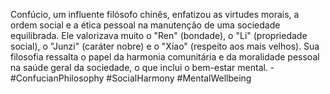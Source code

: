Confúcio, um influente filósofo chinês, enfatizou as virtudes morais, a ordem social e a ética pessoal na manutenção de uma sociedade equilibrada. Ele valorizava muito o "Ren" (bondade), o "Li" (propriedade social), o "Junzi" (caráter nobre) e o "Xiao" (respeito aos mais velhos). Sua filosofia ressalta o papel da harmonia comunitária e da moralidade pessoal na saúde geral da sociedade, o que inclui o bem-estar mental. - #ConfucianPhilosophy #SocialHarmony #MentalWellbeing